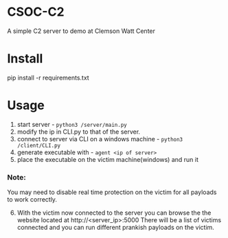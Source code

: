 # CSOC-C2
A simple C2 server to demo at Clemson Watt Center

# Install
pip install -r requirements.txt

# Usage
1. start server - `python3 /server/main.py`
2. modify the ip in CLI.py to that of the server.
3. connect to server via CLI on a windows machine - `python3 /client/CLI.py`
4. generate executable with - `agent <ip of server>`
5. place the executable on the victim machine(windows) and run it

### Note:
You may need to disable real time protection on the victim for all payloads to work correctly. 

6. With the victim now connected to the server you can browse the the website located at http://<server_ip>:5000
    There will be a list of victims connected and you can run different prankish payloads on the victim.

